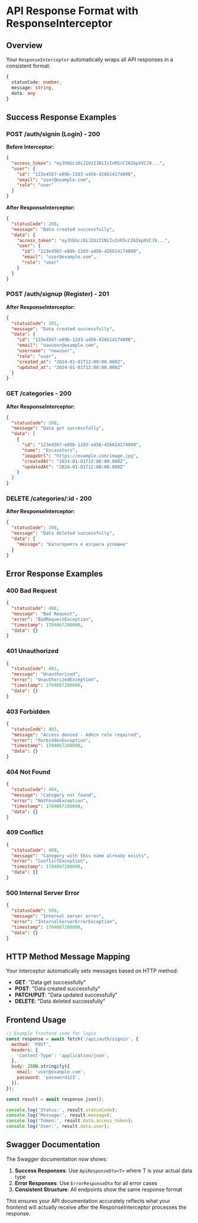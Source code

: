 # API Response Format with ResponseInterceptor

## Overview

Your `ResponseInterceptor` automatically wraps all API responses in a consistent format:

```typescript
{
  statusCode: number,
  message: string,
  data: any
}
```

## Success Response Examples

### POST /auth/signin (Login) - 200

**Before Interceptor:**

```json
{
  "access_token": "eyJhbGciOiJIUzI1NiIsInR5cCI6IkpXVCJ9...",
  "user": {
    "id": "123e4567-e89b-12d3-a456-426614174000",
    "email": "user@example.com",
    "role": "user"
  }
}
```

**After ResponseInterceptor:**

```json
{
  "statusCode": 200,
  "message": "Data created successfully",
  "data": {
    "access_token": "eyJhbGciOiJIUzI1NiIsInR5cCI6IkpXVCJ9...",
    "user": {
      "id": "123e4567-e89b-12d3-a456-426614174000",
      "email": "user@example.com",
      "role": "user"
    }
  }
}
```

### POST /auth/signup (Register) - 201

**After ResponseInterceptor:**

```json
{
  "statusCode": 201,
  "message": "Data created successfully",
  "data": {
    "id": "123e4567-e89b-12d3-a456-426614174000",
    "email": "newuser@example.com",
    "username": "newuser",
    "role": "user",
    "created_at": "2024-01-01T12:00:00.000Z",
    "updated_at": "2024-01-01T12:00:00.000Z"
  }
}
```

### GET /categories - 200

**After ResponseInterceptor:**

```json
{
  "statusCode": 200,
  "message": "Data get successfully",
  "data": [
    {
      "id": "123e4567-e89b-12d3-a456-426614174000",
      "name": "Excavators",
      "imageUrl": "https://example.com/image.jpg",
      "createdAt": "2024-01-01T12:00:00.000Z",
      "updatedAt": "2024-01-01T12:00:00.000Z"
    }
  ]
}
```

### DELETE /categories/:id - 200

**After ResponseInterceptor:**

```json
{
  "statusCode": 200,
  "message": "Data deleted successfully",
  "data": {
    "message": "Категорията е изтрита успешно"
  }
}
```

## Error Response Examples

### 400 Bad Request

```json
{
  "statusCode": 400,
  "message": "Bad Request",
  "error": "BadRequestException",
  "timestamp": 1704067200000,
  "data": {}
}
```

### 401 Unauthorized

```json
{
  "statusCode": 401,
  "message": "Unauthorized",
  "error": "UnauthorizedException",
  "timestamp": 1704067200000,
  "data": {}
}
```

### 403 Forbidden

```json
{
  "statusCode": 403,
  "message": "Access denied - Admin role required",
  "error": "ForbiddenException",
  "timestamp": 1704067200000,
  "data": {}
}
```

### 404 Not Found

```json
{
  "statusCode": 404,
  "message": "Category not found",
  "error": "NotFoundException",
  "timestamp": 1704067200000,
  "data": {}
}
```

### 409 Conflict

```json
{
  "statusCode": 409,
  "message": "Category with this name already exists",
  "error": "ConflictException",
  "timestamp": 1704067200000,
  "data": {}
}
```

### 500 Internal Server Error

```json
{
  "statusCode": 500,
  "message": "Internal server error",
  "error": "InternalServerErrorException",
  "timestamp": 1704067200000,
  "data": {}
}
```

## HTTP Method Message Mapping

Your interceptor automatically sets messages based on HTTP method:

- **GET**: "Data get successfully"
- **POST**: "Data created successfully"
- **PATCH/PUT**: "Data updated successfully"
- **DELETE**: "Data deleted successfully"

## Frontend Usage

```javascript
// Example frontend code for login
const response = await fetch('/api/auth/signin', {
  method: 'POST',
  headers: {
    'Content-Type': 'application/json',
  },
  body: JSON.stringify({
    email: 'user@example.com',
    password: 'password123',
  }),
});

const result = await response.json();

console.log('Status:', result.statusCode);
console.log('Message:', result.message);
console.log('Token:', result.data.access_token);
console.log('User:', result.data.user);
```

## Swagger Documentation

The Swagger documentation now shows:

1. **Success Responses**: Use `ApiResponseDto<T>` where T is your actual data type
2. **Error Responses**: Use `ErrorResponseDto` for all error cases
3. **Consistent Structure**: All endpoints show the same response format

This ensures your API documentation accurately reflects what your frontend will actually receive after the ResponseInterceptor processes the response.

